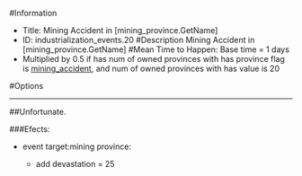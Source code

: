 #Information
 - Title: Mining Accident in [mining_province.GetName]
 - ID: industrialization_events.20
#Description
Mining Accident in [mining_province.GetName]
#Mean Time to Happen:
Base time = 1 days
 - Multiplied by 0.5 if has num of owned provinces with has province flag is [mining_accident](../flags/mining_accident.md), and num of owned provinces with has value is 20

#Options

___
##Unfortunate.

###Efects:<ul><li>event target:mining province:</li><ul><li>add devastation = 25</li></ul></ul>
